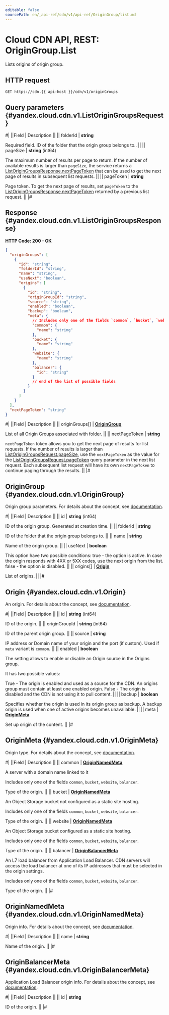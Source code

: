 ```yaml
---
editable: false
sourcePath: en/_api-ref/cdn/v1/api-ref/OriginGroup/list.md
---
```


# Cloud CDN API, REST: OriginGroup.List

Lists origins of origin group.

## HTTP request

```
GET https://cdn.{{ api-host }}/cdn/v1/originGroups
```

## Query parameters {#yandex.cloud.cdn.v1.ListOriginGroupsRequest}

#|
||Field | Description ||
|| folderId | **string**

Required field. ID of the folder that the origin group belongs to.. ||
|| pageSize | **string** (int64)

The maximum number of results per page to return. If the number of available
results is larger than `pageSize`,
the service returns a [ListOriginGroupsResponse.nextPageToken](#yandex.cloud.cdn.v1.ListOriginGroupsResponse)
that can be used to get the next page of results in subsequent list requests. ||
|| pageToken | **string**

Page token. To get the next page of results,
set `pageToken` to the [ListOriginGroupsResponse.nextPageToken](#yandex.cloud.cdn.v1.ListOriginGroupsResponse)
returned by a previous list request. ||
|#

## Response {#yandex.cloud.cdn.v1.ListOriginGroupsResponse}

**HTTP Code: 200 - OK**

```json
{
  "originGroups": [
    {
      "id": "string",
      "folderId": "string",
      "name": "string",
      "useNext": "boolean",
      "origins": [
        {
          "id": "string",
          "originGroupId": "string",
          "source": "string",
          "enabled": "boolean",
          "backup": "boolean",
          "meta": {
            // Includes only one of the fields `common`, `bucket`, `website`, `balancer`
            "common": {
              "name": "string"
            },
            "bucket": {
              "name": "string"
            },
            "website": {
              "name": "string"
            },
            "balancer": {
              "id": "string"
            }
            // end of the list of possible fields
          }
        }
      ]
    }
  ],
  "nextPageToken": "string"
}
```

#|
||Field | Description ||
|| originGroups[] | **[OriginGroup](#yandex.cloud.cdn.v1.OriginGroup)**

List of all Origin Groups associated with folder. ||
|| nextPageToken | **string**

`nextPageToken` token allows you to get the next page of results for list requests.
If the number of results is larger than [ListOriginGroupsRequest.pageSize](#yandex.cloud.cdn.v1.ListOriginGroupsRequest), use
the `nextPageToken` as the value for the [ListOriginGroupsRequest.pageToken](#yandex.cloud.cdn.v1.ListOriginGroupsRequest) query parameter
in the next list request. Each subsequent list request will have its own
`nextPageToken` to continue paging through the results. ||
|#

## OriginGroup {#yandex.cloud.cdn.v1.OriginGroup}

Origin group parameters. For details about the concept, see [documentation](/docs/cdn/concepts/origins#groups).

#|
||Field | Description ||
|| id | **string** (int64)

ID of the origin group. Generated at creation time. ||
|| folderId | **string**

ID of the folder that the origin group belongs to. ||
|| name | **string**

Name of the origin group. ||
|| useNext | **boolean**

This option have two possible conditions:
true - the option is active. In case the origin responds with 4XX or 5XX codes,
use the next origin from the list.
false - the option is disabled. ||
|| origins[] | **[Origin](#yandex.cloud.cdn.v1.Origin)**

List of origins. ||
|#

## Origin {#yandex.cloud.cdn.v1.Origin}

An origin. For details about the concept, see [documentation](/docs/cdn/concepts/origins).

#|
||Field | Description ||
|| id | **string** (int64)

ID of the origin. ||
|| originGroupId | **string** (int64)

ID of the parent origin group. ||
|| source | **string**

IP address or Domain name of your origin and the port (if custom).
Used if `meta` variant is `common`. ||
|| enabled | **boolean**

The setting allows to enable or disable an Origin source in the Origins group.

It has two possible values:

True - The origin is enabled and used as a source for the CDN. An origins
group must contain at least one enabled origin.
False - The origin is disabled and the CDN is not using it to pull content. ||
|| backup | **boolean**

Specifies whether the origin is used in its origin group as backup.
A backup origin is used when one of active origins becomes unavailable. ||
|| meta | **[OriginMeta](#yandex.cloud.cdn.v1.OriginMeta)**

Set up origin of the content. ||
|#

## OriginMeta {#yandex.cloud.cdn.v1.OriginMeta}

Origin type. For details about the concept, see [documentation](/docs/cdn/concepts/origins).

#|
||Field | Description ||
|| common | **[OriginNamedMeta](#yandex.cloud.cdn.v1.OriginNamedMeta)**

A server with a domain name linked to it

Includes only one of the fields `common`, `bucket`, `website`, `balancer`.

Type of the origin. ||
|| bucket | **[OriginNamedMeta](#yandex.cloud.cdn.v1.OriginNamedMeta)**

An Object Storage bucket not configured as a static site hosting.

Includes only one of the fields `common`, `bucket`, `website`, `balancer`.

Type of the origin. ||
|| website | **[OriginNamedMeta](#yandex.cloud.cdn.v1.OriginNamedMeta)**

An Object Storage bucket configured as a static site hosting.

Includes only one of the fields `common`, `bucket`, `website`, `balancer`.

Type of the origin. ||
|| balancer | **[OriginBalancerMeta](#yandex.cloud.cdn.v1.OriginBalancerMeta)**

An L7 load balancer from Application Load Balancer.
CDN servers will access the load balancer at one of its IP addresses that must be selected in the origin settings.

Includes only one of the fields `common`, `bucket`, `website`, `balancer`.

Type of the origin. ||
|#

## OriginNamedMeta {#yandex.cloud.cdn.v1.OriginNamedMeta}

Origin info. For details about the concept, see [documentation](/docs/cdn/concepts/origins).

#|
||Field | Description ||
|| name | **string**

Name of the origin. ||
|#

## OriginBalancerMeta {#yandex.cloud.cdn.v1.OriginBalancerMeta}

Application Load Balancer origin info. For details about the concept, see [documentation](/docs/cdn/concepts/origins).

#|
||Field | Description ||
|| id | **string**

ID of the origin. ||
|#